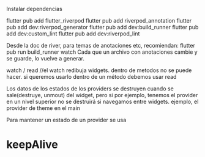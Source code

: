 Instalar dependencias

flutter pub add flutter_riverpod
flutter pub add riverpod_annotation
flutter pub add dev:riverpod_generator
flutter pub add dev:build_runner
flutter pub add dev:custom_lint
flutter pub add dev:riverpod_lint


Desde la doc de river, para temas de anotaciones etc, recomiendan: 
flutter pub run build_runner watch
Cada que un archivo con anotaciones cambie y se guarde, lo vuelve a generar.


watch / read
    //el watch redibuja widgets. dentro de metodos no se puede hacer. si queremos usarlo dentro de un método debemos usar read


Los datos de los estados de los providers se destruyen cuando se sale(destruye, unmout) del widget, pero si por ejemplo, tenemos el provider en un nivel superior no se destruirá si navegamos entre widgets.
ejemplo, el provider de theme en el main

Para mantener un estado de un provider se usa
# keepAlive

